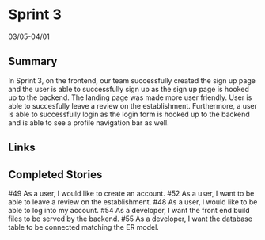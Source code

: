 # Sprint 3
03/05-04/01
## Summary
In Sprint 3, on the frontend, our team successfully created the sign up page and the user is able to successfully sign up as the sign up page is hooked up to the backend. The landing page was made more user friendly. User is able to succesfully leave a review on the establishment. Furthermore, a user is able to successfully login as the login form is hooked up to the backend and is able to see a profile navigation bar as well.

## Links
## Completed Stories
#49 As a user, I would like to create an account.
#52 As a user, I want to be able to leave a review on the establishment.
#48 As a user, I would like to be able to log into my account.
#54 As a developer, I want the front end build files to be served by the backend.
#55 As a developer, I want the database table to be connected matching the ER model.

